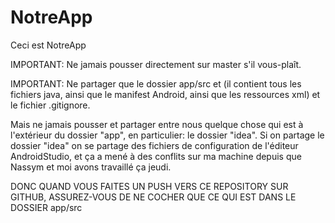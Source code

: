 # NotreApp
Ceci est NotreApp

IMPORTANT: 
Ne jamais pousser directement sur master s'il vous-plaît. 


IMPORTANT: 
Ne partager que le dossier app/src et  (il contient tous les fichiers java, ainsi que le manifest Android, ainsi que les ressources xml) et le fichier .gitignore.

Mais ne jamais pousser et partager entre nous quelque chose qui est à l'extérieur du dossier "app", 
en particulier: le dossier "idea". Si on partage le dossier "idea" on se partage des fichiers de 
configuration de l'éditeur AndroidStudio, et ça a mené à des conflits sur ma machine depuis que Nassym
et moi avons travaillé ça jeudi.


DONC QUAND VOUS FAITES UN PUSH VERS CE REPOSITORY SUR GITHUB, ASSUREZ-VOUS DE NE COCHER QUE CE QUI
EST DANS LE DOSSIER app/src
